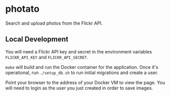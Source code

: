 # photato

Search and upload photos from the Flickr API.

## Local Development

You will need a Flickr API key and secret in the environment variables `FLICKR_API_KEY` and `FLICKR_API_SECRET`.

`make` will build and run the Docker container for the application. Once it's operational, run `./setup_db.sh` to run initial migrations and create a user.

Point your browser to the address of your Docker VM to view the page. You will need to login as the user you just created in order to save images.
